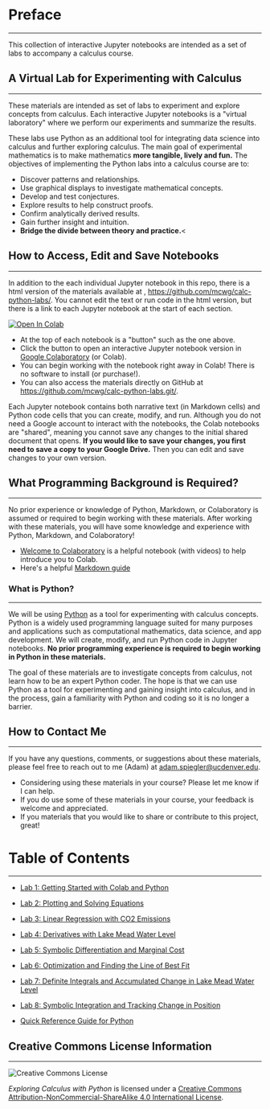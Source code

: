 # Preface
---

This collection of interactive Jupyter notebooks are intended as a set of labs to accompany a calculus course.


## A Virtual Lab for Experimenting with Calculus
---

These materials are intended as set of labs to experiment and explore concepts from calculus. Each interactive Jupyter notebooks is a "virtual laboratory" where we perform our experiments and summarize the results. 

These labs use Python as an additional tool for integrating data science into calculus and further exploring calculus. The main goal of experimental mathematics is to make mathematics **more tangible, lively and fun.** The objectives of implementing the Python labs into a calculus course are to:

- Discover patterns and relationships.
- Use graphical displays to investigate mathematical concepts.
- Develop and test conjectures.
- Explore results to help construct proofs.
- Confirm analytically derived results.
- Gain further insight and intuition.
- **Bridge the divide between theory and practice.**<


## How to Access, Edit and Save Notebooks
---

In addition to the each individual Jupyter notebook in this repo, there is a html version of the materials available at , <https://github.com/mcwg/calc-python-labs/>. You cannot edit the text or run code in the html version, but there is a link to each Jupyter notebook at the start of each section.

[![Open In Colab](https://colab.research.google.com/assets/colab-badge.svg)](https://githubtocolab.com/mcwg/calc-python-labs/blob/main/Lab1-Getting-Started-with-Colab-Python.ipynb)<nbsp>

- At the top of each notebook is a "button" such as the one above.
- Click the button to open an interactive Jupyter notebook version in [Google Colaboratory](https://colab.research.google.com/) (or Colab).
- You can begin working with the notebook right away in Colab! There is no software to install (or purchase!).
- You can also access the materials directly on GitHub at <https://github.com/mcwg/calc-python-labs.git/>.


Each Jupyter notebook contains both narrative text (in Markdown cells) and Python code cells that you can create, modify, and run. Although you do not need a Google account to interact with the notebooks, the Colab notebooks are "shared", meaning you cannot save any changes to the initial shared document that opens. **If you would like to save your changes, you first need to save a copy to your Google Drive.** Then you can edit and save changes to your own version.


## What Programming Background is Required?

---


No prior experience or knowledge of Python, Markdown, or Colaboratory is assumed or required to begin working with these materials. After working with these materials, you will have some knowledge and experience with Python, Markdown, and Colaboratory!

- [Welcome to Colaboratory](https://colab.research.google.com/notebooks/intro.ipynb) is a helpful notebook (with videos) to help introduce you to Colab.
- Here's a helpful [Markdown guide](https://colab.research.google.com/notebooks/markdown_guide.ipynb)


### What is Python?

---

We will be using [Python](https://www.python.org/) as a tool for experimenting with calculus concepts. Python is a widely used programming language suited for many purposes and applications such as computational mathematics, data science, and app development. We will create, modify, and run Python code in Jupyter notebooks. **No prior programming experience is required to begin working in Python in these materials.**

The goal of these materials are to investigate concepts from calculus, not learn how to be an expert Python coder. The hope is that we can use Python as a tool for experimenting and gaining insight into calculus, and in the process, gain a familiarity with Python and coding so it is no longer a barrier. 



## How to Contact Me

---

If you have any questions, comments, or suggestions about these materials, please feel free to reach out to me (Adam) at [adam.spiegler@ucdenver.edu](mailto:adam.spiegler@ucdenver.edu).

- Considering using these materials in your course? Please let me know if I can help.
- If you do use some of these materials in your course, your feedback is welcome and appreciated.
- If you materials that you would like to share or contribute to this project, great!


# Table of Contents

---


- [Lab 1: Getting Started with Colab and Python ](https://githubtocolab.com/mcwg/calc-python-labs/blob/main/Lab1-Getting-Started-with-Colab-Python.ipynb)

- [Lab 2: Plotting and Solving Equations](https://githubtocolab.com/mcwg/calc-python-labs/blob/main/Lab2-Plotting-and-Solving-Equations.ipynb)

- [Lab 3: Linear Regression with CO2 Emissions](https://githubtocolab.com/mcwg/calc-python-labs/blob/main//blob/main/Lab3-Linear-Regression.ipynb)

- [Lab 4: Derivatives with Lake Mead Water Level](https://githubtocolab.com/mcwg/calc-python-labs/blob/main/Lab4-Derivatives-with-Water-Level.ipynb)

- [Lab 5: Symbolic Differentiation and Marginal Cost](https://githubtocolab.com/mcwg/calc-python-labs/blob/main/Lab5-Symbolic-Differentiation-Marginal-Cost.ipynb)

- [Lab 6: Optimization and Finding the Line of Best Fit](https://githubtocolab.com/mcwg/calc-python-labs/blob/main/Lab6-Optimization.ipynb)

- [Lab 7: Definite Integrals and Accumulated Change in Lake Mead Water Level](https://githubtocolab.com/mcwg/calc-python-labs/blob/main/Lab7-Definite-Integrals-and-Accumulated-Change.ipynb)

- [Lab 8: Symbolic Integration and Tracking Change in Position](https://githubtocolab.com/mcwg/calc-python-labs/blob/main/Lab8-Symbolic-Integration.ipynb)

- [Quick Reference Guide for Python](https://githubtocolab.com/mcwg/calc-python-labs/blob/main/Python-Quick-Reference.ipynb)


## Creative Commons License Information

---

![Creative Commons License](https://i.creativecommons.org/l/by-nc-sa/4.0/88x31.png) <nbsp>

*Exploring Calculus with Python* is licensed under a [Creative Commons Attribution-NonCommercial-ShareAlike 4.0 International License](http://creativecommons.org/licenses/by-nc-sa/4.0/).
